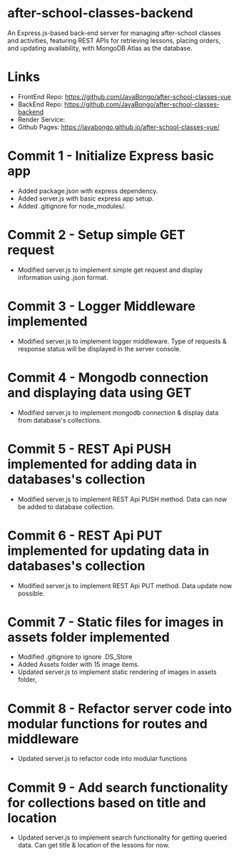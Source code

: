 # after-school-classes-backend
An Express.js-based back-end server for managing after-school classes and activities, featuring REST APIs for retrieving lessons, placing orders, and updating availability, with MongoDB Atlas as the database.
# Links
- FrontEnd Repo: https://github.com/JavaBongo/after-school-classes-vue
- BackEnd Repo: https://github.com/JavaBongo/after-school-classes-backend
- Render Service: 
- Github Pages: https://javabongo.github.io/after-school-classes-vue/
# Commit 1 - Initialize Express basic app
- Added package.json with express dependency.
- Added server.js with basic express app setup.
- Added .gitignore for node_modules/.
# Commit 2 - Setup simple GET request
- Modified server.js to implement simple get request and display information using .json format.
# Commit 3 - Logger Middleware implemented
- Modified server.js to implement logger middleware. Type of requests & response status will be displayed in the server console.
# Commit 4 - Mongodb connection and displaying data using GET
- Modified server.js to implement mongodb connection & display data from database's collections.
# Commit 5 - REST Api PUSH implemented for adding data in databases's collection
- Modified server.js to implement REST Api PUSH method. Data can now be added to database collection.
# Commit 6 - REST Api PUT implemented for updating data in databases's collection
- Modified server.js to implement REST Api PUT method. Data update now possible.
# Commit 7 - Static files for images in assets folder implemented
- Modified .gitignore to ignore .DS_Store
- Added Assets folder with 15 image items.
- Updated server.js to implement static rendering of images in assets folder,
# Commit 8 - Refactor server code into modular functions for routes and middleware
- Updated server.js to refactor code into modular functions
# Commit 9 - Add search functionality for collections based on title and location
- Updated server.js to implement search functionality for getting queried data. Can get title & location of the lessons for now.